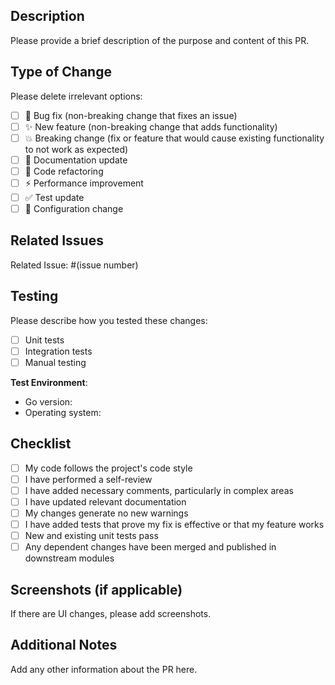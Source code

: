 ## Description

Please provide a brief description of the purpose and content of this PR.

## Type of Change

Please delete irrelevant options:

- [ ] 🐛 Bug fix (non-breaking change that fixes an issue)
- [ ] ✨ New feature (non-breaking change that adds functionality)
- [ ] 💥 Breaking change (fix or feature that would cause existing functionality to not work as expected)
- [ ] 📝 Documentation update
- [ ] 🎨 Code refactoring
- [ ] ⚡ Performance improvement
- [ ] ✅ Test update
- [ ] 🔧 Configuration change

## Related Issues

Related Issue: #(issue number)

## Testing

Please describe how you tested these changes:

- [ ] Unit tests
- [ ] Integration tests
- [ ] Manual testing

**Test Environment**:
* Go version:
* Operating system:

## Checklist

- [ ] My code follows the project's code style
- [ ] I have performed a self-review
- [ ] I have added necessary comments, particularly in complex areas
- [ ] I have updated relevant documentation
- [ ] My changes generate no new warnings
- [ ] I have added tests that prove my fix is effective or that my feature works
- [ ] New and existing unit tests pass
- [ ] Any dependent changes have been merged and published in downstream modules

## Screenshots (if applicable)

If there are UI changes, please add screenshots.

## Additional Notes

Add any other information about the PR here.
